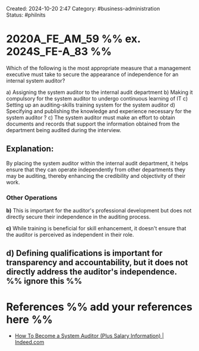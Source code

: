 Created: 2024-10-20 2:47
Category: #business-administration  
Status: #philnits 



# 2020A_FE_AM_59 %% ex. 2024S_FE-A_83 %%

Which of the following is the most appropriate measure that a management executive must take to secure the appearance of independence for an internal system auditor? 

a) Assigning the system auditor to the internal audit department 
b) Making it compulsory for the system auditor to undergo continuous learning of IT 
c) Setting up an auditing-skills training system for the system auditor 
d) Specifying and publishing the knowledge and experience necessary for the system auditor
?
c) The system auditor must make an effort to obtain documents and records that support the information obtained from the department being audited during the interview. 
## **Explanation:**

By placing the system auditor within the internal audit department, it helps ensure that they can operate independently from other departments they may be auditing, thereby enhancing the credibility and objectivity of their work.
### Other Operations

**b)** This is important for the auditor's professional development but does not directly secure their independence in the auditing process.

**c)** While training is beneficial for skill enhancement, it doesn't ensure that the auditor is perceived as independent in their role.

**d)** Defining qualifications is important for transparency and accountability, but it does not directly address the auditor's independence.
%% ignore this %%
---




# References %% add your references here %%
- [How To Become a System Auditor (Plus Salary Information) | Indeed.com](https://www.indeed.com/career-advice/finding-a-job/how-to-become-system-auditor)